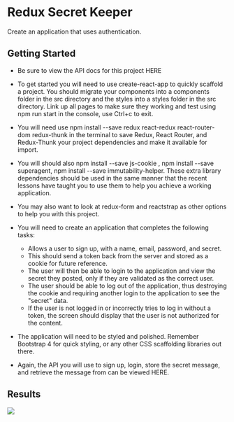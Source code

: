 # Redux Secret Keeper

Create an application that uses authentication.

## Getting Started

- Be sure to view the API docs for this project HERE

- To get started you will need to use create-react-app to quickly scaffold a project. You should migrate your components into a components folder in the src directory and the styles into a styles folder in the src directory. Link up all pages to make sure they working and test using npm run start in the console, use Ctrl+c to exit.

- You will need use npm install --save redux react-redux react-router-dom redux-thunk in the terminal to save Redux, React Router, and Redux-Thunk your project dependencies and make it available for import.

- You will should also npm install --save js-cookie , npm install --save superagent, npm install --save immutability-helper. These extra library dependencies should be used in the same manner that the recent lessons have taught you to use them to help you achieve a working application.

- You may also want to look at redux-form and reactstrap as other options to help you with this project.

- You will need to create an application that completes the following tasks:
  - Allows a user to sign up, with a name, email, password, and secret.
  - This should send a token back from the server and stored as a cookie for future reference.
  - The user will then be able to login to the application and view the secret they posted, only if they are validated as the correct user.
  - The user should be able to log out of the application, thus destroying the cookie and requiring another login to the application to see the "secret" data.
  - If the user is not logged in or incorrectly tries to log in without a token, the screen should display that the user is not authorized for the content.

- The application will need to be styled and polished. Remember Bootstrap 4 for quick styling, or any other CSS scaffolding libraries out there.

- Again, the API you will use to sign up, login, store the secret message, and retrieve the message from can be viewed HERE.

## Results

![](mockup.gif)
